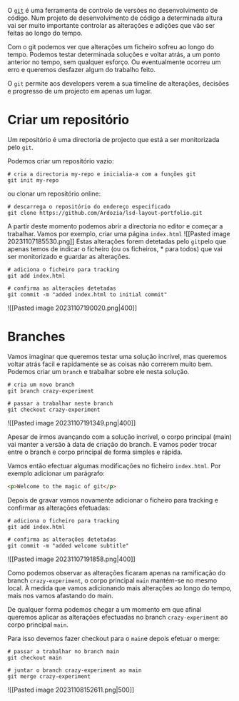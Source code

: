 O [`git`](_https://git-scm.com/_) é uma ferramenta de controlo de versões no desenvolvimento de código. 
Num projeto de desenvolvimento de código a determinada altura vai ser muito importante controlar as alterações e adições que vão ser feitas ao longo do tempo. 

Com o git podemos ver que alterações um ficheiro sofreu ao longo do tempo. Podemos testar determinada soluções e voltar atrás, a um ponto anterior no tempo, sem qualquer esforço. Ou eventualmente ocorreu um erro e queremos desfazer algum do trabalho feito.

O `git` permite aos developers verem a sua timeline de alterações, decisões e progresso de um projecto em apenas um lugar.

# Criar um repositório

Um repositório é uma directoria de projecto que está a ser monitorizada pelo `git`.

Podemos criar um repositório vazio:
```git
# cria a directoria my-repo e inicialia-a com a funções git
git init my-repo
```

ou clonar um repositório online:
```git
# descarrega o repositório do endereço especificado
git clone https://github.com/Ardozia/lsd-layout-portfolio.git
```

A partir deste momento podemos abrir a directoria no editor e começar a trabalhar.
Vamos por exemplo, criar uma página `index.html`
![[Pasted image 20231107185530.png]]
Estas alterações forem detetadas pelo `git`pelo que apenas temos de indicar o ficheiro (ou os ficheiros, * para todos) que vai ser monitorizado e guardar as alterações.

```git
# adiciona o ficheiro para tracking
git add index.html

# confirma as alterações detetadas
git commit -m "added index.html to initial commit"
```
![[Pasted image 20231107190020.png|400]]

# Branches

Vamos imaginar que queremos testar uma solução incrível, mas queremos voltar atrás facil e rapidamente se as coisas não correrem muito bem.
Podemos criar um `branch` e trabalhar sobre ele nesta solução. 

```git
# cria um novo branch
git branch crazy-experiment

# passar a trabalhar neste branch
git checkout crazy-experiment
```

![[Pasted image 20231107191349.png|400]]

Apesar de irmos avançando com a solução incrível, o corpo principal (main) vai manter a versão à data de criação do branch. E vamos poder trocar entre o branch e corpo principal de forma simples e rápida.

Vamos então efectuar algumas modificações no ficheiro `index.html`.
Por exemplo adicionar um parágrafo:
```html
<p>Welcome to the magic of git</p>
```

Depois de gravar vamos novamente adicionar o ficheiro para tracking e confirmar as alterações efetuadas:
```git
# adiciona o ficheiro para tracking
git add index.html

# confirma as alterações detetadas
git commit -m "added welcome subtitle"
```

![[Pasted image 20231107191858.png|400]]

Como podemos observar as alterações ficaram apenas na ramificação do branch `crazy-experiment`, o corpo principal `main` mantém-se no mesmo local. À medida que vamos adicionando mais alterações ao longo do tempo, mais nos vamos afastando do main.

De qualquer forma podemos chegar a um momento em que afinal queremos aplicar as alterações efectuadas no branch `crazy-experiment` ao corpo principal `main`.

Para isso devemos fazer checkout para o `main`e depois efetuar o merge:
```git
# passar a trabalhar no branch main
git checkout main

# juntar o branch crazy-experiment ao main
git merge crazy-experiment
```

![[Pasted image 20231108152611.png|500]]